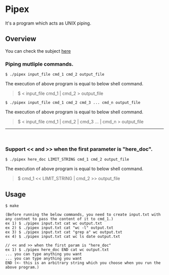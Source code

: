 # Pipex

It's a program which acts as UNIX piping.

## Overview
You can check the subject [here](https://github.com/hy-3/42_pipex/blob/master/pipex.pdf)

### Piping mutliple commands.
```
$ ./pipex input_file cmd_1 cmd_2 output_file
```
The execution of above program is equal to below shell command.
> $ < input_file cmd_1 | cmd_2 > output_file

```
$ ./pipex input_file cmd_1 cmd_2 cmd_3 ... cmd_n output_file
```
The execution of above program is equal to below shell command.
> $ < input_file cmd_1 | cmd_2 | cmd_3 ... | cmd_n > output_file
---
<br>

### Support << and >> when the first parameter is "here_doc".
```
$ ./pipex here_doc LIMIT_STRING cmd_1 cmd_2 output_file
```
The execution of above program is equal to below shell command.<br>
> $ cmd_1 << LIMIT_STRING | cmd_2 >> output_file


## Usage
```
$ make 

(Before running the below commands, you need to create input.txt with any contnet to pass the content of it to cmd_1.)
ex 1) $ ./pipex input.txt cat wc output.txt
ex 2) $ ./pipex input.txt cat "wc -l" output.txt
ex 3) $ ./pipex input.txt cat "grep a" wc output.txt
ex 4) $ ./pipex input.txt cat wc ls date output.txt

// << and >> when the first param is "here_doc"
ex 1) $ ./pipex here_doc END cat wc output.txt
... you can type anything you want
... you can type anything you want
END (<- this is an arbitrary string which you choose when you run the above program.)
```
